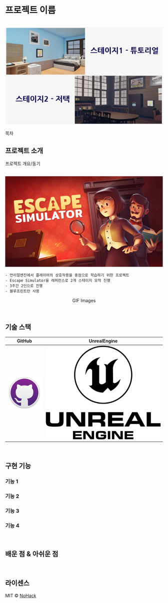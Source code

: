 <!-- #  Jekyll Theme - BlogFolio

A simple and easy to use blog and portfolio theme for Jekyll

##  Install
1. Clone or download `https://github.com/lamccloskey/jekyll-theme-blogfolio.git`
2. Enter folder `cd jekyll-theme-blogfolio/`
3. Start Jekyll Server `jekyll serve`
4. Enter url `localhost:4000/jekyll-theme-blogfolio/`

##  Demo
[https://lamccloskey.github.io/jekyll-theme-blogfolio/](https://lamccloskey.github.io/jekyll-theme-blogfolio/)


##  Preview
![alt text](blogfolio.gif "Blogfolio")

---
_Powered by [Jekyll](http://jekyllrb.com/) and styled using [Bulma](http://bulma.io/)_ -->


# 프로젝트 이름

<p align="center">
  <br>
  <img src="./images/common/Thumbnail.jpg">
  <br>
</p>

목차

## 프로젝트 소개

<p align="justify">
프로젝트 개요/동기
<p align="left">
  <br>
  <img src="./images/common/EscapeSimulatorImage.jpg">
  <br>
  
	- 언리얼엔진에서 플레이어의 상호작용을 중점으로 학습하기 위한 프로젝트
	- Escape Simulator을 레퍼런스로 2개 스테이지 모작 진행
	- 3주간 2인으로 진행
	- 블루프린트만 사용
  
</p>

</p>

<p align="center">
GIF Images
</p>

<br>

## 기술 스택

|	GitHub	|UnrealEngine|
| :------: 	| 	:------: |
| ![github]	| 	![ue]	 |

<br>

## 구현 기능

### 기능 1

### 기능 2

### 기능 3

### 기능 4

<br>

## 배운 점 & 아쉬운 점

<p align="justify">

</p>

<br>

## 라이센스

MIT &copy; [NoHack](mailto:lbjp114@gmail.com)

<!-- Stack Icon Refernces -->

[git]: /images/stack/Git.svg
[github]: /images/stack/GithubDesktop.svg
[ue]: /images/stack/UnrealEngine.svg
